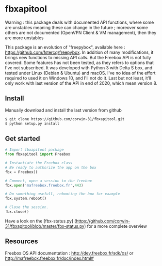 fbxapitool
==========

Warning : this package deals with documented API functions, where some are unstables meaning these can change in the future ; moreover some others are not documented (OpenVPN Client & VM management), then they are more unstables

This package is an evolution of "freepybox", available here : https://github.com/fstercq/freepybox. In addition of many modifications, it brings new functions to missing API calls. But the Freebox API is not fully covered. Some features has not been tested, as they refers to options that I've not subscribed. It was developed with Python 3 with Delta S box, and tested under Linux (Debian & Ubuntu) and macOS. I've no idea of the effort required to used it on Windows 10, and I'll not do it. Last but not least, it'll only work with last version of the API in end of 2020, which mean version 8.

Install
-------

Manually download and install the last version from github
```bash
$ git clone https://github.com/corwin-31/fbxapitool.git
$ python setup.py install
```

Get started
-----------
```python
# Import fbxapitool package
from fbxapitool import Freebox

# Instantiate the Freebox class
# Be ready to authorize the app on the box
fbx = Freebox()

# Connect, open a session to the freebox
fbx.open('mafreebox.freebox.fr',443)

# Do something usefull, rebooting the box for example
fbx.system.reboot()

# Close the session.
fbx.close()
```
Have a look on the [fbx-status.py] (https://github.com/corwin-31/fbxapitool/blob/master/fbx-status.py) for a more complete overview

Resources
---------
Freebox OS API documentation : http://dev.freebox.fr/sdk/os/ or http://mafreebox.freebox.fr/doc/index.html#

